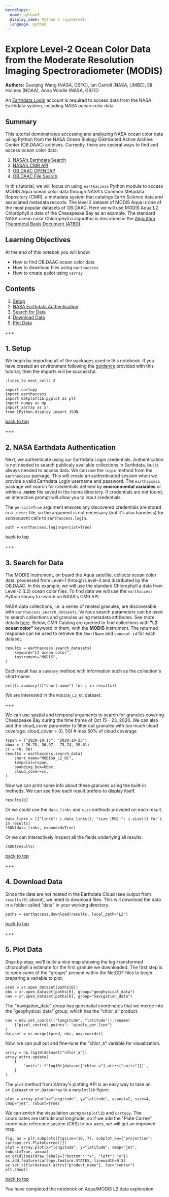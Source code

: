 ```yaml
---
kernelspec:
  name: python3
  display_name: Python 3 (ipykernel)
  language: python
---
```


# Explore Level-2 Ocean Color Data from the Moderate Resolution Imaging Spectroradiometer (MODIS)

**Authors:** Guoqing Wang (NASA, GSFC), Ian Carroll (NASA, UMBC), Eli Holmes (NOAA), Anna Windle (NASA, GSFC)

<div class="alert alert-info" role="alert">

An [Earthdata Login][edl] account is required to access data from the NASA Earthdata system, including NASA ocean color data.

</div>

[edl]: https://urs.earthdata.nasa.gov/

## Summary

This tutorial demonstrates accessing and analyzing NASA ocean color data using Python from the NASA Ocean Biology Distributed Active Archive Center (OB.DAAC) archives. Currently, there are several ways to find and access ocean color data:

1. [NASA's Earthdata Search](https://search.earthdata.nasa.gov/search)
1. [NASA's CMR API](https://cmr.earthdata.nasa.gov/search/site/docs/search/api.html)
1. [OB.DAAC OPENDAP](https://oceandata.sci.gsfc.nasa.gov/opendap/)
1. [OB.DAAC File Search](https://oceandata.sci.gsfc.nasa.gov/api/file_search_help)

In this tutorial, we will focus on using `earthaccess` Python module to access MODIS Aqua ocean color data through NASA's Common Metadata Repository (CMR), a metadata system that catalogs Earth Science data and associated metadata records. The level 2 dataset of MODIS Aqua is one of the most popular datasets of OB.DAAC. Here we will use MODIS Aqua L2 Chlorophyll *a* data of the Chesapeake Bay as an example.
The standard NASA ocean color Chlorophyll *a* algorithm is described in the [Algorithm Theoretical Basis Document (ATBD)](https://www.earthdata.nasa.gov/apt/documents/chlor-a/v1.0).

## Learning Objectives

At the end of this notebok you will know:
* How to find OB.DAAC ocean color data
* How to download files using `earthaccess`
* How to create a plot using `xarray`

## Contents

1. [Setup](#1.-Setup)
2. [NASA Earthdata Authentication](#2.-NASA-Earthdata-Authentication)
3. [Search for Data](#3.-Search-for-Data)
4. [Download Data](#4.-Download-Data)
5. [Plot Data](#5.-Plot-Data)

+++

## 1. Setup

We begin by importing all of the packages used in this notebook. If you have created an environment following the [guidance][tutorials] provided with this tutorial, then the imports will be successful.

[tutorials]: https://oceancolor.gsfc.nasa.gov/resources/docs/tutorials

```{code-cell} ipython3
:lines_to_next_cell: 2

import cartopy
import earthaccess
import matplotlib.pyplot as plt
import numpy as np
import xarray as xr
from IPython.display import JSON
```

[back to top](#Contents)

+++

## 2. NASA Earthdata Authentication

Next, we authenticate using our Earthdata Login
credentials. Authentication is not needed to search publicaly
available collections in Earthdata, but is always needed to access
data. We can use the `login` method from the `earthaccess`
package. This will create an authenticated session when we provide a
valid Earthdata Login username and password. The `earthaccess`
package will search for credentials defined by **environmental
variables** or within a **.netrc** file saved in the home
directory. If credentials are not found, an interactive prompt will
allow you to input credentials.

<div class="alert alert-info" role="alert">
The <code>persist=True</code> argument ensures any discovered credentials are
stored in a <code>.netrc</code> file, so the argument is not necessary (but
it's also harmless) for subsequent calls to <code>earthaccess.login</code>.
</div>

```{code-cell} ipython3
auth = earthaccess.login(persist=True)
```

[back to top](#Contents)

+++

## 3. Search for Data

The MODIS instrument, on board the Aqua satellite, collects ocean color data, processed from Level-1 through Level-4 and distributed by the OB.DAAC. In this example, we will use the standard Chlorophyll a data from Level-2 (L2) ocean color files. To find data we will use the `earthaccess` Python library to search on NASA's CMR API.

NASA data collections, i.e. a series of related granules, are discoverable with `earthaccess.search_datasets`. Various search parameters can be used to search collections and granules using metadata attributes. See more details [here](https://github.com/nsidc/earthaccess/blob/main/notebooks/Demo.ipynb). Below, CMR Catalog are queried to find collections with **"L2 ocean color"** keyword in them, with the **MODIS** instrument. The returned response can be used to retrieve the `ShortName` and `concept-id` for each dataset.

```{code-cell} ipython3
results = earthaccess.search_datasets(
    keyword="L2 ocean color",
    instrument="MODIS",
)
```

Each result has a `summary` method with information such as the collection's short-name.

```{code-cell} ipython3
set((i.summary()["short-name"] for i in results))
```

We are interested in the `MODISA_L2_OC` dataset.

+++

We can use spatial and temporal arguments to search for granules covering Chesapeake Bay during the time frame of Oct 15 - 23, 2020. We can also add the cloud_cover parameter to filter out granules with too much cloud coverage.
cloud_cover = (0, 50) # max 50% of cloud coverage

```{code-cell} ipython3
tspan = ("2020-10-15", "2020-10-23")
bbox = (-76.75, 36.97, -75.74, 39.01)
cc = (0, 50)
results = earthaccess.search_data(
    short_name="MODISA_L2_OC",
    temporal=tspan,
    bounding_box=bbox,
    cloud_cover=cc,
)
```

Now we can print some info about these granules using the built-in methods. We can see how each result prefers to display itself.

```{code-cell} ipython3
results[0]
```

Or we could use the `data_links` and `size` methods provided on each result.

```{code-cell} ipython3
data_links = [{"links": i.data_links(), "size (MB):": i.size()} for i in results]
JSON(data_links, expanded=True)
```

Or we can interactively inspect all the fields underlying all results.

```{code-cell} ipython3
JSON(results)
```

[back to top](#Contents)

+++

## 4. Download Data

Since the data are not hosted in the Earthdata Cloud (see output from `results[0]` above), we need to download files. This will download the data in a folder called "data" in your working directory.

```{code-cell} ipython3
paths = earthaccess.download(results, local_path="L2")
```

[back to top](#Contents)

+++

## 5. Plot Data

Step-by-step, we'll build a nice map showing the log-transformed chlorophyll a estimate for the first granule we
downloaded. The first step is to open some of the "groups" present within the NetCDF files to begin preparing
a variable to plot.

```{code-cell} ipython3
prod = xr.open_dataset(paths[0])
obs = xr.open_dataset(paths[0], group="geophysical_data")
nav = xr.open_dataset(paths[0], group="navigation_data")
```

The "navigation_data" group has geospatial coordinates that we merge into the "geophysical_data" group, which has the
"chlor_a" product.

```{code-cell} ipython3
nav = nav.set_coords(("longitude", "latitude")).rename(
    {"pixel_control_points": "pixels_per_line"}
)
dataset = xr.merge((prod, obs, nav.coords))
```

Now, we can pull out and fine-tune the "chlor_a" variable for visualization.

```{code-cell} ipython3
array = np.log10(dataset["chlor_a"])
array.attrs.update(
    {
        "units": f'log10({dataset["chlor_a"].attrs["units"]})',
    }
)
```

The `plot` method from XArray's plotting API is an easy way to take an `xr.Dataset` or `xr.DataArray` to
a `matplotlib` figure.

```{code-cell} ipython3
plot = array.plot(x="longitude", y="latitude", aspect=2, size=4, cmap="jet", robust=True)
```

We can enrich the visualiation using `matplotlib` and `cartopy`. The coordinates are latitude and longitude, so if we add the "Plate Carree" coordinate reference system (CRS) to our axes, we will get an improved map.

```{code-cell} ipython3
fig, ax = plt.subplots(figsize=(10, 7), subplot_kw={"projection": cartopy.crs.PlateCarree()})
plot = array.plot(x="longitude", y="latitude", cmap="jet", robust=True, ax=ax)
ax.gridlines(draw_labels={"bottom": "x", "left": "y"})
ax.add_feature(cartopy.feature.STATES, linewidth=0.5)
ax.set_title(dataset.attrs["product_name"], loc="center")
plt.show()
```

[back to top](#Contents)

<div class="alert alert-info" role="alert">

You have completed the notebook on Aqua/MODIS L2 data exploration.

</div>
